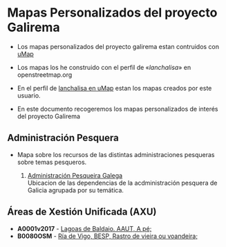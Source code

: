 # Mapas Personalizados del proyecto Galirema

* Los mapas personalizados del proyecto galirema estan contruidos con [uMap](https://umap.openstreetmap.fr/es/)

* Los mapas los he construido con el perfil de «_lanchalisa_» en openstreetmap.org

* En el perfil de [lanchalisa en uMap](https://umap.openstreetmap.fr/es/user/lanchalisa/) estan los mapas creados por este usuario.

* En este documento recogeremos los mapas personalizados de interés del proyecto Galirema

## Administración Pesquera

* Mapa sobre los recursos de las distintas administraciones pesqueras sobre temas pesqueros.

  1. [Administración Pesqueira Galega](http://u.osmfr.org/m/245988/)  
  Ubicacion de las dependencias de la acdministración pesquera de Galicia agrupada por su temática.
  
  

## Áreas de Xestión Unificada (AXU)

* __A0001v2017__ - [Lagoas de Baldaio. AAUT, A pé;](https://umap.openstreetmap.fr/es/map/lagoas-de-baldaio-aaut-a-pe_250411#15/43.2891/-8.6594)
* __B0080OSM__ - [Ría de Vigo, BESP, Rastro de vieira ou voandeira;](https://umap.openstreetmap.fr/es/map/b0080osm_523693#12/42.2547/-8.7542)


